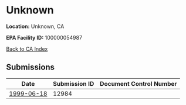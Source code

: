 # Unknown

**Location:** Unknown, CA

**EPA Facility ID:** 100000054987

[Back to CA Index](../../index.md)

## Submissions

| Date | Submission ID | Document Control Number |
|------|--------------|-------------------------|
| [1999-06-18](submissions/12984.md) | 12984 |  |

